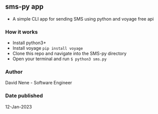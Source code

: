 ## sms-py app
- A simple CLI app for sending SMS using python and voyage free api

### How it works
- Install python3+
- Install voyage `pip install voyage`
- Clone this repo and navigate into the SMS-py directory
- Open your terminal and run `$ python3 sms.py`

### Author
 David Nene - Software Engineer

### Date published
12-Jan-2023
